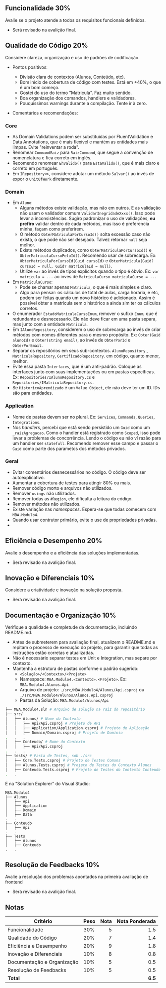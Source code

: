﻿## Funcionalidade 30%

Avalie se o projeto atende a todos os requisitos funcionais definidos.
* Será revisado na avalição final.


## Qualidade do Código 20%

Considere clareza, organização e uso de padrões de codificação.
* Pontos positivos:
  - Divisão clara de contextos (Alunos, Conteúdo, etc).
  - Bom início de cobertura de código com testes. Está em +40%, o que é um bom começo.
  - Gostei do uso do termo "Matricula". Faz muito sentido.
  - Boa organização dos comandos, handlers e validadores.
  - Pouquissimos warnings durante a compilação. Tente ir à zero.

* Comentários e recomendações:

### Core
 * As Domain Validations podem ser substituidas por FluentValidation e Data Annotations, que é mais flexível e mantém as entidades mais limpas. Evite "reinventar a roda".
 * Renomear `CommandRaiz` para `RaizCommand`, que segue a convenção de nomenclatura e fica correto em inglês.
 * Recomendo renomear `EhValido()` para `EstaValido()`, que é mais claro e correto em português.
 * Em `IRepository<>`, considere adotar um método `Salvar()` ao invés de expor o `UnitOfWork` diretamente.

### Domain
 * Em `Aluno`:
   * Alguns métodos existe validação, mas não em outros. E as validação não usam o validador comum `ValidarInegridadeXxxx()`. Isso pode levar a inconsistências. Sugiro padronizar o uso de validações, **eu prefiro** validar dentro de cada métodos, mas isso é preferencia minha, façam como preferirem.
   * O método `ObterMatriculaPorCursoId()` solta excessão caso não exista, o que pode não ser desejado. Talvez retornar `null` seja melhor.
   * Existe métodos duplicados, como `ObterMatriculaPorCursoId()` e `ObterMatriculaCursoPeloId()`. Recomendo usar de sobrecarga. Ex: `ObterMatriculaPorCursoId(Guid cursoId)` e `ObterMatricula(Guid? cursoId = null, Guid? matriculaId = null)`.
   * Utilize `var` ao invés de tipos explícitos quando o tipo é óbvio. Ex: `var matricula = ...` ao inves de `MatriculaCurso matriculaCurso = ...`
 * Em `MatriculaCurso`:
   * Pode se chamar apenas `Matricula`, o que é mais simples e claro.
   * Algo para pensar: os cálculos de total de aulas, carga horária, e etc, podem ser feitas quando um novo histórico é adicionado. Assim é possível obter a matrícula sem o histórico a ainda sim ter os cálculos corretos.
 * O enumerador `EstadoMatriculaCursoEnum`, remover o sufixo `Enum`, que é redundante e desnecessario. Ele não deve ficar em uma pasta separa, mas junto com a entidade `Matricula`.
 * Em `IAlunoRepository`, considerem o uso de sobrecarga ao invés de criar métodos com nomes diferentes para o mesmo propósito. Ex: `Obter(Guid alunoId)` e `Obter(string email)`, ao invés de `ObterPorId` e `ObterPorEmail`.
 * Separar os repositórios em seus sub-contextos. `AlunoRepository` , `MatriculaRepository`, `CertificadoRepository`. em código, quanto menor, melhor.
 * Evite essa pasta `Interfaces`, que é um anti-padrão. Coloque as interfaces junto com suas implementações ou em pastas específicas. Ex: `Repositories/IAlunoRepository.cs` e `Repositories/IMatriculaRepository.cs`.
 * Se `HistoricoAprendizado` é um `Value Object`, ele não deve ter um ID. IDs são para entidades.

### Application
 * Nome de pastas devem ser no plural. Ex: `Services`, `Commands`, `Queries`, `Integrations`.
 * Nos _handlers_, percebi que está sendo persistido um `Guid` como um `_raizAgregacao`. Como o handler está registrado como `Scoped`, isso pode levar a problemas de concorrência. Lendo o código eu não ví razão para um handler ser `statefull`. Recomendo remover esse campo e passar o `Guid` como parte dos parametos dos métodos privados.

### Geral
  - Evitar comentários desnecessários no código. O código deve ser autoexplicativo.
  - Aumentar a cobertura de testes para atingir 80% ou mais.
  - Remover código morto e arquivos não utilizados.
  - Remover `usings` não utilizados.
  - Remover todas as `#Region`, ele dificulta a leitura do código.
  - Remover métodos não utilizados.
  - Existe variação nas _namespaces_. Espera-se que todas comecem com `MBA.Modulo4`.
  - Quando usar contrutor primário, evite o use de propriedades privadas.
  - 

## Eficiência e Desempenho 20%

Avalie o desempenho e a eficiência das soluções implementadas.
* Será revisado na avalição final.


## Inovação e Diferenciais 10%

Considere a criatividade e inovação na solução proposta.
* Será revisado na avalição final.


## Documentação e Organização 10%

Verifique a qualidade e completude da documentação, incluindo README.md.

- Antes de submeterem para avaliação final, atualizem o README.md e repitam o processo de execução do projeto, para garantir que todas as instruções estão corretas e atualizadas.
- Não é necessário separar testes em Unit e Integration, mas separe por contexto.
- Mantenha a estrutura de pastas conforme o padrão sugerido: 
  - `<Solução>/<Contexto>/<Projeto>`
  - Namespace: `MBA.Modulo4.<Contexto>.<Projeto>`. Ex: `MBA.Modulo4.Alunos.Api`
  - Arquivo de projeto: `./src/MBA.Modulo4/Alunos/Api.csproj` ou `./src/MBA.Modulo4/Alunos/Alunos.Api.csproj` 
  - Pastas da Solução: `MBA.Modulo4/Alunos/Api`

```bash
├── MBA.Modulo4.sln # Arquivo de solução na raiz do repositório
├── src/
│   ├── Alunos/ # Nome do Contexto
│   │   ├── Api/Api.csproj # Projeto de API
│   │   ├── Application/Application.csproj # Projeto de Aplicação
│   │   ├── Domain/Domain.csproj # Projeto de Domínio
.   .   .
│   ├── Conteudo/ # Nome do Contexto
│   │   ├── Api/Api.csproj
.   .   .
├── tests/ # Pasta de Testes, sob ./src
│   ├── Core.Tests.csproj # Projeto de Testes Comuns
│   ├── Alunos.Tests.csproj # Projeto de Testes do Contexto Alunos
│   ├── Conteudo.Tests.csproj # Projeto de Testes do Contexto Conteudo
.   .
```

E na "Solution Explorer" do Visual Studio:
```
MBA.Modulo4
├── Alunos 
│   ├── Api
│   ├── Application
│   ├── Domain
│   ├── Data
.   .
├── Conteudo
│   ├── Api
.   .
├── Tests
│   ├── Alunos
│   ├── Conteudo
.   .
```

## Resolução de Feedbacks 10%

Avalie a resolução dos problemas apontados na primeira avaliação de frontend
* Será revisado na avalição final.


## Notas

| Critério                     | Peso | Nota | Nota Ponderada |
|------------------------------|------|-----:|---------------:|
| Funcionalidade               | 30%  |    5 |            1.5 |
| Qualidade do Código          | 20%  |    7 |            1.4 |
| Eficiência e Desempenho      | 20%  |    9 |            1.8 |
| Inovação e Diferenciais      | 10%  |    8 |            0.8 |
| Documentação e Organização   | 10%  |    5 |            0.5 |
| Resolução de Feedbacks       | 10%  |    5 |            0.5 |
| **Total**                    |      |      |        **6.5** |

